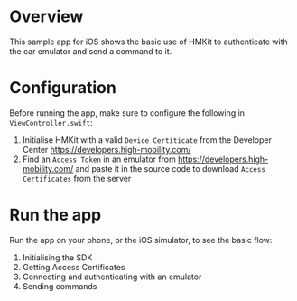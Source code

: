 # Overview

This sample app for iOS shows the basic use of HMKit to authenticate with the car emulator and send a command to it.

# Configuration

Before running the app, make sure to configure the following in `ViewController.swift`:

1. Initialise HMKit with a valid `Device Certiticate` from the Developer Center https://developers.high-mobility.com/
2. Find an `Access Token` in an emulator from https://developers.high-mobility.com/ and paste it in the source code to download `Access Certificates` from the server

# Run the app

Run the app on your phone, or the iOS simulator, to see the basic flow:

1. Initialising the SDK
1. Getting Access Certificates
1. Connecting and authenticating with an emulator
1. Sending commands
